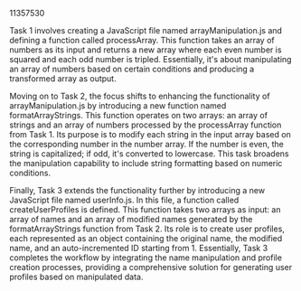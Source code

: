 11357530

Task 1 involves creating a JavaScript file named arrayManipulation.js and defining a function called processArray. 
This function takes an array of numbers as its input and returns a new array where each even number is squared and each odd number is tripled. 
Essentially, it's about manipulating an array of numbers based on certain conditions and producing a transformed array as output.

Moving on to Task 2, the focus shifts to enhancing the functionality of arrayManipulation.js by introducing a new function named formatArrayStrings. 
This function operates on two arrays: an array of strings and an array of numbers processed by the processArray function from Task 1. 
Its purpose is to modify each string in the input array based on the corresponding number in the number array. If the number is even, the string is capitalized; 
if odd, it's converted to lowercase. This task broadens the manipulation capability to include string formatting based on numeric conditions.

Finally, Task 3 extends the functionality further by introducing a new JavaScript file named userInfo.js. 
In this file, a function called createUserProfiles is defined. This function takes two arrays as input: an array of names and an array of modified names generated by the formatArrayStrings function from Task 2. 
Its role is to create user profiles, each represented as an object containing the original name, the modified name, and an auto-incremented ID starting from 1. Essentially, 
Task 3 completes the workflow by integrating the name manipulation and profile creation processes, providing a comprehensive solution for generating user profiles based on manipulated data.
